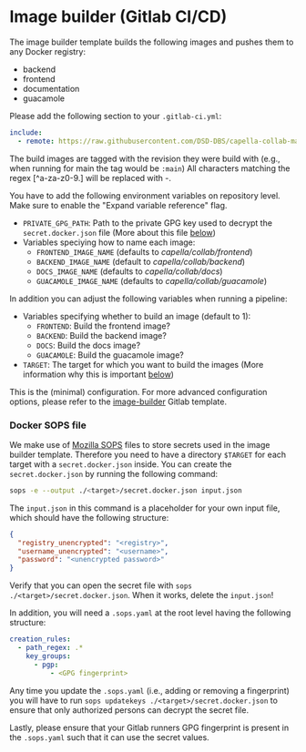 <!--
 ~ SPDX-FileCopyrightText: Copyright DB Netz AG and the capella-collab-manager contributors
 ~ SPDX-License-Identifier: Apache-2.0
 -->

# Image builder (Gitlab CI/CD)

The image builder template builds the following images and pushes them to any
Docker registry:

- backend
- frontend
- documentation
- guacamole

Please add the following section to your `.gitlab-ci.yml`:

```yaml
include:
  - remote: https://raw.githubusercontent.com/DSD-DBS/capella-collab-manager/${CAPELLA_COLLABORATION_MANAGER_REVISION}/ci-templates/gitlab/image-builder.yml
```

The build images are tagged with the revision they were build with (e.g., when
running for main the tag would be `:main`) All characters matching the regex
[^a-za-z0-9.] will be replaced with -.

You have to add the following environment variables on repository level. Make
sure to enable the "Expand variable reference" flag.

- `PRIVATE_GPG_PATH`: Path to the private GPG key used to decrypt the
  `secret.docker.json` file (More about this file [below](#docker-sops-file))
- Variables speciying how to name each image:
  - `FRONTEND_IMAGE_NAME` (defaults to _capella/collab/frontend_)
  - `BACKEND_IMAGE_NAME` (default to _capella/collab/backend_)
  - `DOCS_IMAGE_NAME` (defaults to _capella/collab/docs_)
  - `GUACAMOLE_IMAGE_NAME` (defaults to _capella/collab/guacamole_)

In addition you can adjust the following variables when running a pipeline:

- Variables specifying whether to build an image (default to 1):
  - `FRONTEND`: Build the frontend image?
  - `BACKEND`: Build the backend image?
  - `DOCS`: Build the docs image?
  - `GUACAMOLE`: Build the guacamole image?
- `TARGET`: The target for which you want to build the images (More information
  why this is important [below](#docker-sops-file))

This is the (minimal) configuration. For more advanced configuration options,
please refer to the
[image-builder](https://github.com/DSD-DBS/capella-collab-manager/blob/main/ci-templates/gitlab/image-builder.yml)
Gitlab template.

### Docker SOPS file

We make use of [Mozilla SOPS](https://github.com/mozilla/sops) files to store
secrets used in the image builder template. Therefore you need to have a
directory `$TARGET` for each target with a `secret.docker.json` inside. You can
create the `secret.docker.json` by running the following command:

```zsh
sops -e --output ./<target>/secret.docker.json input.json
```

The `input.json` in this command is a placeholder for your own input file,
which should have the following structure:

```json
{
  "registry_unencrypted": "<registry>",
  "username_unencrypted": "<username>",
  "password": "<unencrypted password>"
}
```

Verify that you can open the secret file with
`sops ./<target>/secret.docker.json`. When it works, delete the `input.json`!

In addition, you will need a `.sops.yaml` at the root level having the
following structure:

```yaml
creation_rules:
  - path_regex: .*
    key_groups:
      - pgp:
          - <GPG fingerprint>
```

Any time you update the `.sops.yaml` (i.e., adding or removing a fingerprint)
you will have to run `sops updatekeys ./<target>/secret.docker.json` to ensure
that only authorized persons can decrypt the secret file.

Lastly, please ensure that your Gitlab runners GPG fingerprint is present in
the `.sops.yaml` such that it can use the secret values.

